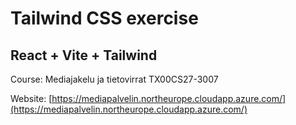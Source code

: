 # Tailwind CSS exercise

## React + Vite + Tailwind

Course: Mediajakelu ja tietovirrat TX00CS27-3007

Website: [https://mediapalvelin.northeurope.cloudapp.azure.com/](https://mediapalvelin.northeurope.cloudapp.azure.com/)
